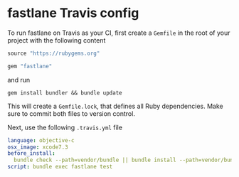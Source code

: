 # fastlane Travis config

To run fastlane on Travis as your CI, first create a `Gemfile` in the root of your project with the following content

```ruby
source "https://rubygems.org"

gem "fastlane"
```

and run

```
gem install bundler && bundle update
```

This will create a `Gemfile.lock`, that defines all Ruby dependencies. Make sure to commit both files to version control.

Next, use the following `.travis.yml` file

```yml
language: objective-c
osx_image: xcode7.3
before_install:
  bundle check --path=vendor/bundle || bundle install --path=vendor/bundle --jobs=4 --retry=3 --without development
script: bundle exec fastlane test
```
